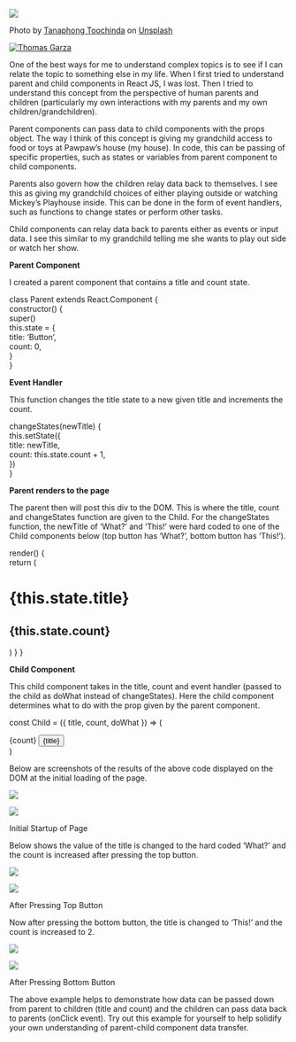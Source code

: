 ![](https://miro.medium.com/max/7000/0*-_XXEf-fntzJ4xBf)

Photo by [Tanaphong Toochinda](https://unsplash.com/@daen_2chinda?utm_source=medium&utm_medium=referral) on [Unsplash](https://unsplash.com/?utm_source=medium&utm_medium=referral)

[![Thomas Garza](https://miro.medium.com/fit/c/56/56/2*lTkWNKvsPSgA3AxKyyV5EA.png)](https://medium.com/@tbgarza2?source=post_page-----a93119370b4a--------------------------------)

One of the best ways for me to understand complex topics is to see if I can relate the topic to something else in my life. When I first tried to understand parent and child components in React JS, I was lost. Then I tried to understand this concept from the perspective of human parents and children (particularly my own interactions with my parents and my own children/grandchildren).

Parent components can pass data to child components with the props object. The way I think of this concept is giving my grandchild access to food or toys at Pawpaw’s house (my house). In code, this can be passing of specific properties, such as states or variables from parent component to child components.

Parents also govern how the children relay data back to themselves. I see this as giving my grandchild choices of either playing outside or watching Mickey’s Playhouse inside. This can be done in the form of event handlers, such as functions to change states or perform other tasks.

Child components can relay data back to parents either as events or input data. I see this similar to my grandchild telling me she wants to play out side or watch her show.

**Parent Component**

I created a parent component that contains a title and count state.

class Parent extends React.Component {  
 constructor() {  
 super()  
 this.state = {  
 title: ‘Button’,  
 count: 0,  
 }  
 }

**Event Handler**

This function changes the title state to a new given title and increments the count.

changeStates(newTitle) {  
 this.setState({  
 title: newTitle,  
 count: this.state.count + 1,  
 })  
}

**Parent renders to the page**

The parent then will post this div to the DOM. This is where the title, count and changeStates function are given to the Child. For the changeStates function, the newTitle of ‘What?’ and ‘This!’ were hard coded to one of the Child components below (top button has ‘What?’, bottom button has ‘This!’).

render() {  
 return (  
 <div>  
 <h1>{this.state.title}</h1>  
 <h2>{this.state.count}</h2>  
 <Child doWhat={this.changeStates.bind(this, ‘What?’)}  
 title={this.state.title}  
 count={this.state.count}/>  
 <Child doWhat={this.changeStates.bind(this, ‘This!’)}  
 title={this.state.title}  
 count={this.state.count}/>  
 </div>  
 )  
 }  
}

**Child Component**

This child component takes in the title, count and event handler (passed to the child as doWhat instead of changeStates). Here the child component determines what to do with the prop given by the parent component.

const Child = ({ title, count, doWhat }) => (

  <div>  
    <span>{count}</span>  
    <button onClick={doWhat}>{title}</button>  
  </div>  
)

Below are screenshots of the results of the above code displayed on the DOM at the initial loading of the page.

![](https://miro.medium.com/max/60/0*6zWUbRce5BVHGFPS?q=20)

![](https://miro.medium.com/max/2732/0*6zWUbRce5BVHGFPS)

Initial Startup of Page

Below shows the value of the title is changed to the hard coded ‘What?’ and the count is increased after pressing the top button.

![](https://miro.medium.com/max/60/0*peRxLXzWieSuYcl-?q=20)

![](https://miro.medium.com/max/2732/0*peRxLXzWieSuYcl-)

After Pressing Top Button

Now after pressing the bottom button, the title is changed to ‘This!’ and the count is increased to 2.

![](https://miro.medium.com/max/60/0*MgE_A-7MUnZnf20z?q=20)

![](https://miro.medium.com/max/2732/0*MgE_A-7MUnZnf20z)

After Pressing Bottom Button

The above example helps to demonstrate how data can be passed down from parent to children (title and count) and the children can pass data back to parents (onClick event). Try out this example for yourself to help solidify your own understanding of parent-child component data transfer.
